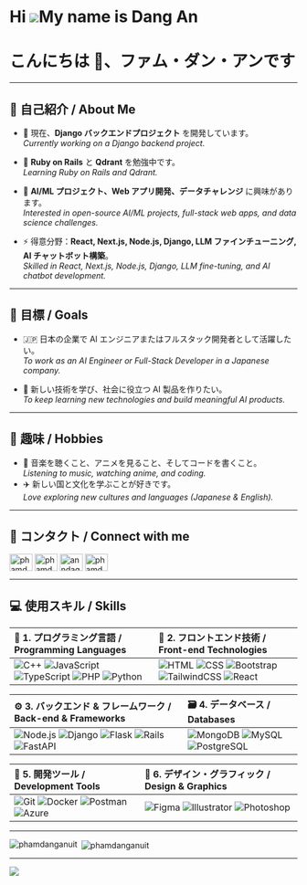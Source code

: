 Hi ![](https://user-images.githubusercontent.com/18350557/176309783-0785949b-9127-417c-8b55-ab5a4333674e.gif)My name is Dang An
===============================================================================================================================

# こんにちは 👋、ファム・ダン・アンです  


---

## 💬 自己紹介 / About Me

- 🔭 現在、**Django バックエンドプロジェクト** を開発しています。  
  *Currently working on a Django backend project.*  

- 🌱 **Ruby on Rails** と **Qdrant** を勉強中です。  
  *Learning Ruby on Rails and Qdrant.*  

- 💬 **AI/ML プロジェクト、Web アプリ開発、データチャレンジ** に興味があります。  
  *Interested in open-source AI/ML projects, full-stack web apps, and data science challenges.*  

- ⚡ 得意分野：**React, Next.js, Node.js, Django, LLM ファインチューニング, AI チャットボット構築**。  
  *Skilled in React, Next.js, Node.js, Django, LLM fine-tuning, and AI chatbot development.*  

---

## 🎯 目標 / Goals

- 🇯🇵 日本の企業で AI エンジニアまたはフルスタック開発者として活躍したい。  
  *To work as an AI Engineer or Full-Stack Developer in a Japanese company.*  

- 🧠 新しい技術を学び、社会に役立つ AI 製品を作りたい。  
  *To keep learning new technologies and build meaningful AI products.*  

---

## 🌱 趣味 / Hobbies

- 🎵 音楽を聴くこと、アニメを見ること、そしてコードを書くこと。  
  *Listening to music, watching anime, and coding.*  
- ✈️ 新しい国と文化を学ぶことが好きです。  
  *Love exploring new cultures and languages (Japanese & English).*  

---

## 🤝 コンタクト / Connect with me
<p align="left">
<a href="https://github.com/phamdanganuit" target="blank"><img align="center" src="https://raw.githubusercontent.com/rahuldkjain/github-profile-readme-generator/master/src/images/icons/Social/github.svg" alt="phamdanganuit" height="30" width="40" /></a>
<a href="https://fb.com/phamdangann" target="blank"><img align="center" src="https://raw.githubusercontent.com/rahuldkjain/github-profile-readme-generator/master/src/images/icons/Social/facebook.svg" alt="phamdangann" height="30" width="40" /></a>
<a href="https://instagram.com/anndag_032" target="blank"><img align="center" src="https://raw.githubusercontent.com/rahuldkjain/github-profile-readme-generator/master/src/images/icons/Social/instagram.svg" alt="anndag_032" height="30" width="40" /></a>
<a href="https://leetcode.com/phamdanganuit" target="blank"><img align="center" src="https://raw.githubusercontent.com/rahuldkjain/github-profile-readme-generator/master/src/images/icons/Social/leet-code.svg" alt="phamdanganuit" height="30" width="40" /></a>
</p>

---

## 💻 使用スキル / Skills

| 🧠 1. プログラミング言語 / Programming Languages | 🎯 2. フロントエンド技術 / Front-end Technologies |
| :------------------------------------------ | :------------------------------------------ |
| ![C++](https://skillicons.dev/icons?i=cpp) ![JavaScript](https://skillicons.dev/icons?i=js) ![TypeScript](https://skillicons.dev/icons?i=ts) ![PHP](https://skillicons.dev/icons?i=php) ![Python](https://skillicons.dev/icons?i=py) | ![HTML](https://skillicons.dev/icons?i=html) ![CSS](https://skillicons.dev/icons?i=css) ![Bootstrap](https://skillicons.dev/icons?i=bootstrap) ![TailwindCSS](https://skillicons.dev/icons?i=tailwind) ![React](https://skillicons.dev/icons?i=react) |

| ⚙️ 3. バックエンド & フレームワーク / Back-end & Frameworks | 🗃️ 4. データベース / Databases |
| :------------------------------------------- | :-------------------------------- |
| ![Node.js](https://skillicons.dev/icons?i=nodejs) ![Django](https://skillicons.dev/icons?i=django) ![Flask](https://skillicons.dev/icons?i=flask) ![Rails](https://skillicons.dev/icons?i=rails) ![FastAPI](https://skillicons.dev/icons?i=fastapi) | ![MongoDB](https://skillicons.dev/icons?i=mongodb) ![MySQL](https://skillicons.dev/icons?i=mysql) ![PostgreSQL](https://skillicons.dev/icons?i=postgres) |

| 🧰 5. 開発ツール / Development Tools | 🎨 6. デザイン・グラフィック / Design & Graphics |
| :-------------------------------- | :-------------------------------------- |
| ![Git](https://skillicons.dev/icons?i=git) ![Docker](https://skillicons.dev/icons?i=docker) ![Postman](https://skillicons.dev/icons?i=postman) ![Azure](https://skillicons.dev/icons?i=azure) | ![Figma](https://skillicons.dev/icons?i=figma) ![Illustrator](https://skillicons.dev/icons?i=ai) ![Photoshop](https://skillicons.dev/icons?i=ps) |

---

<p><img align="left" src="https://github-readme-stats.vercel.app/api/top-langs?username=phamdanganuit&show_icons=true&locale=ja&layout=compact" alt="phamdanganuit" /></p>

<p>&nbsp;<img align="center" src="https://github-readme-stats.vercel.app/api?username=phamdanganuit&show_icons=true&locale=ja" alt="phamdanganuit" /></p>


---

![](https://komarev.com/ghpvc/?username=phamdanganuit)
